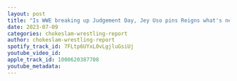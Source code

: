 ```yaml
---
layout: post
title: "Is WWE breaking up Judgement Day, Jey Uso pins Reigns what's next for him? + NJPW news"
date: 2023-07-09
categories: chokeslam-wrestling-report
author: chokeslam-wrestling-report
spotify_track_id: 7FLtp6UYxL0vLgjluGsiUj
youtube_video_id: 
apple_track_id: 1000620387708
youtube_metadata: 
---
```

